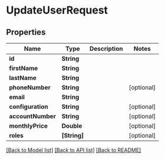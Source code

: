 # UpdateUserRequest

## Properties
Name | Type | Description | Notes
------------ | ------------- | ------------- | -------------
**id** | **String** |  | 
**firstName** | **String** |  | 
**lastName** | **String** |  | 
**phoneNumber** | **String** |  | [optional] 
**email** | **String** |  | 
**configuration** | **String** |  | [optional] 
**accountNumber** | **String** |  | [optional] 
**monthlyPrice** | **Double** |  | [optional] 
**roles** | **[String]** |  | [optional] 

[[Back to Model list]](../README.md#documentation-for-models) [[Back to API list]](../README.md#documentation-for-api-endpoints) [[Back to README]](../README.md)


